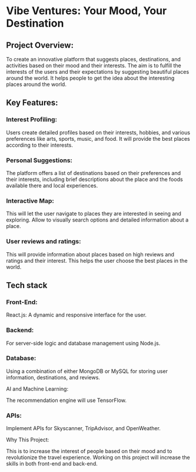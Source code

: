 # Vibe Ventures: Your Mood, Your Destination

## Project Overview:

To create an innovative platform that suggests places, destinations, and activities based on their mood and their interests. The aim is to fulfill the interests of the users and their expectations by suggesting beautiful places around the world. It helps people to get the idea about the interesting places around the world.

## Key Features:

### Interest Profiling:

Users create detailed profiles based on their interests, hobbies, and various preferences like arts, sports, music, and food. It will provide the best places according to their interests.

### Personal Suggestions:

The platform offers a list of destinations based on their preferences and their interests, including brief descriptions about the place and the foods available there and local experiences.

### Interactive Map:

This will let the user navigate to places they are interested in seeing and exploring. Allow to visually search options and detailed information about a place.

### User reviews and ratings:

This will provide information about places based on high reviews and ratings and their interest. This helps the user choose the best places in the world.

## Tech stack

### Front-End:

React.js: A dynamic and responsive interface for the user.

### Backend:

For server-side logic and database management using Node.js.

### Database:

Using a combination of either MongoDB or MySQL for storing user information, destinations, and reviews.

AI and Machine Learning:

The recommendation engine will use TensorFlow.

### APIs:

Implement APIs for Skyscanner, TripAdvisor, and OpenWeather.

Why This Project:

This is to increase the interest of people based on their mood and to revolutionize the travel experience. Working on this project will increase the skills in both front-end and back-end.
